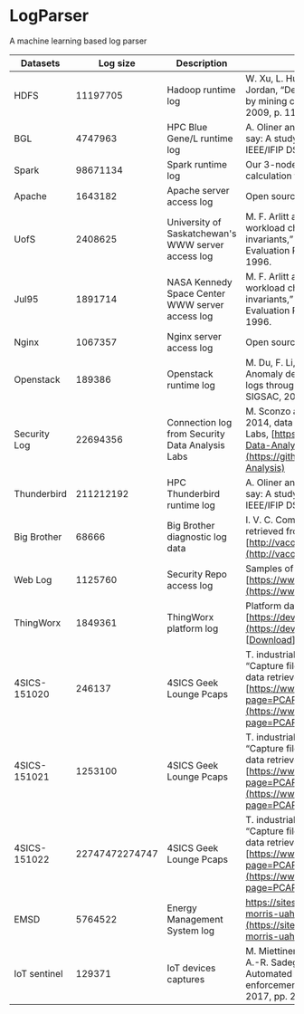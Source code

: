 # LogParser
A machine learning based log parser

| Datasets | Log size | Description | Source |
| --- | --- | --- | --- |
| HDFS | 11197705 | Hadoop runtime log | W. Xu, L. Huang, A. Fox, D. Patterson, and M. I. Jordan, “Detecting large-scale system problems by mining console logs,” in Proc. of ACM SOSP, 2009, p. 117–132. |
| BGL | 4747963 | HPC Blue Gene/L runtime log | A. Oliner and J. Stearley, “What supercomputers say: A study of five system logs,” in Proc. of IEEE/IFIP DSN, 2007, pp. 575–584. |
| Spark | 98671134 | Spark runtime log | Our 3-node cluster server that hosts our lab’s calculation tasks |
| Apache | 1643182 | Apache server access log | Open source Apache server access log set |
| UofS | 2408625 | University of Saskatchewan's WWW server access log | M. F. Arlitt and C. L. Williamson, “Web server workload characterization: The search for invariants,” ACM SIGMETRICS Perform. Evaluation Rev., vol. 24, no. 1, pp. 126–137, 1996. |
| Jul95 | 1891714 | NASA Kennedy Space Center WWW server access log | M. F. Arlitt and C. L. Williamson, “Web server workload characterization: The search for invariants,” ACM SIGMETRICS Perform. Evaluation Rev., vol. 24, no. 1, pp. 126–137, 1996. |
| Nginx | 1067357 | Nginx server access log | Open source Nginx server access log set |
| Openstack | 189386 | Openstack runtime log | M. Du, F. Li, G. Zheng, and V. Srikumar, “Deeplog: Anomaly detection and diagnosis from system logs through deep learning,” in Proc. of ACM SIGSAC, 2017, pp. 1285–1298. |
| Security Log | 22694356 | Connection log from Security Data Analysis Labs | M. Sconzo and D. Dorsey, “Connection log,” 2014, data retrieved from Security Data Analysis Labs, [https://github.com/sooshie/Security-Data-Analysis](https://github.com/sooshie/Security-Data-Analysis) |
| Thunderbird | 211212192 | HPC Thunderbird runtime log | A. Oliner and J. Stearley, “What supercomputers say: A study of five system logs,” in Proc. of IEEE/IFIP DSN, 2007, pp. 575–584. |
| Big Brother | 68666 | Big Brother diagnostic log data | I. V. C. Committee, “Big brother data,” 2013, data retrieved from VAST Challenge 2013, [http://vacommunity.org/VAST+Challenge+2013](http://vacommunity.org/VAST+Challenge+2013) |
| Web Log | 1125760 | Security Repo access log | Samples of security related data,  [https://www.secrepo.com/](https://www.secrepo.com/) |
| ThingWorx | 1849361 | ThingWorx platform log | Platform data collected from [https://developer.thingworx.com/en/platform](https://developer.thingworx.com/en/platform), \[[Download](https://github.com/jas0n-bot/LogParser/raw/master/datasets/thingWorx-app.tar.gz)\] |
| 4SICS-151020 | 246137 | 4SICS Geek Lounge Pcaps | T. industrial cyber security conference 4SICS, “Capture files from 4sics geek lounge,” 2015, data retrieved from 4SICS 2015, [https://www.netresec.com/index.ashx?page=PCAP4SICS](https://www.netresec.com/index.ashx?page=PCAP4SICS) |
| 4SICS-151021 | 1253100| 4SICS Geek Lounge Pcaps | T. industrial cyber security conference 4SICS, “Capture files from 4sics geek lounge,” 2015, data retrieved from 4SICS 2015, [https://www.netresec.com/index.ashx?page=PCAP4SICS](https://www.netresec.com/index.ashx?page=PCAP4SICS) |
| 4SICS-151022 | 22747472274747| 4SICS Geek Lounge Pcaps | T. industrial cyber security conference 4SICS, “Capture files from 4sics geek lounge,” 2015, data retrieved from 4SICS 2015, [https://www.netresec.com/index.ashx?page=PCAP4SICS](https://www.netresec.com/index.ashx?page=PCAP4SICS) |
| EMSD | 5764522 | Energy Management System log | https://sites.google.com/a/uah.edu/tommy-morris-uah/ics-data-sets](https://sites.google.com/a/uah.edu/tommy-morris-uah/ics-data-sets) |
| IoT sentinel | 129371 | IoT devices captures | M. Miettinen, S. Marchal, I. Hafeez, N. Asokan, A.-R. Sadeghi, and S. Tarkoma, “Iot sentinel: Automated device-type identification for security enforcement in iot,” in Proc. of IEEE ICDCS, 2017, pp. 2177–2184. |































